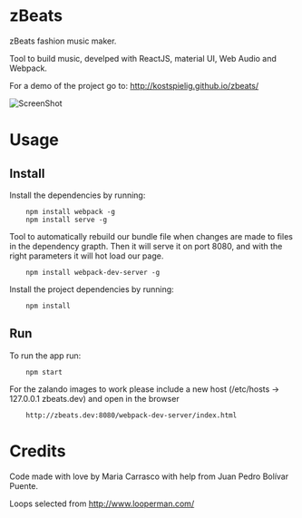 # zBeats

zBeats fashion music maker.

Tool to build music, develped with ReactJS, material UI, Web Audio and Webpack.

For a demo of the project go to: http://kostspielig.github.io/zbeats/

![ScreenShot](https://raw.github.com/kostspielig/zbeats/master/style/zbeats.png)

# Usage

## Install

Install the dependencies by running:

```
    npm install webpack -g
    npm install serve -g
```

Tool to automatically rebuild our bundle file when changes are made to files in the dependency grapth. Then it will serve it on port 8080, and with the right parameters it will hot load our page.
```
    npm install webpack-dev-server -g
```

Install the project dependencies by running:
```
    npm install
```

## Run

To run the app run:

```
    npm start
```

For the zalando images to work please include a new host (/etc/hosts -> 127.0.0.1  zbeats.dev) and open in the browser

```
    http://zbeats.dev:8080/webpack-dev-server/index.html
```


# Credits

Code made with love by Maria Carrasco with help from Juan Pedro Bolívar Puente.

Loops selected from http://www.looperman.com/

